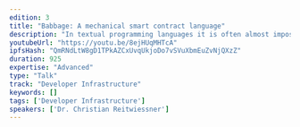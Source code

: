 ```yaml
---
edition: 3
title: "Babbage: A mechanical smart contract language"
description: "In textual programming languages it is often almost impossible to see how different parts interact and fit together. Babbage is a visual programming language that consists of simple mechanical parts that aims to be understandable even by untrained people. Since interacting components have to be physically close, modularity is already guaranteed by design. The goal of Babbage is not to make it easy to create smart contracts, but to make it possible to create smart contracts whose functionality is easy to explain and understand."
youtubeUrl: "https://youtu.be/8ejHUqMHTcA"
ipfsHash: "QmRNdLtW8gD1TPkAZCxUvqUkjoDo7vSVuXbmEuZvNjQXzZ"
duration: 925
expertise: "Advanced"
type: "Talk"
track: "Developer Infrastructure"
keywords: []
tags: ['Developer Infrastructure']
speakers: ['Dr. Christian Reitwiessner']
---
```

